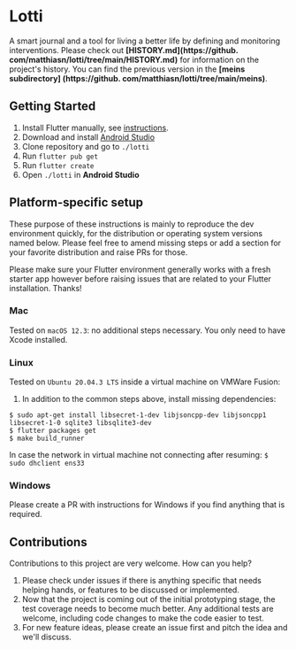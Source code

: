 # Lotti

A smart journal and a tool for living a better life by defining and monitoring
interventions. Please check out **[HISTORY.md](https://github.
com/matthiasn/lotti/tree/main/HISTORY.md)** for information on the project's
history. You can find the previous version in the **[meins subdirectory]
(https://github.
com/matthiasn/lotti/tree/main/meins)**.

## Getting Started

1. Install Flutter manually,
   see [instructions](https://docs.flutter.dev/get-started/install).
2. Download and install [Android Studio](https://developer.android.com/studio)
3. Clone repository and go to `./lotti`
4. Run `flutter pub get`
5. Run `flutter create`
6. Open `./lotti` in **Android Studio**

## Platform-specific setup

These purpose of these instructions is mainly to reproduce the dev environment
quickly, for the distribution or operating system versions named below. Please
feel free to amend missing steps or add a section for your favorite distribution
and raise PRs for those.

Please make sure your Flutter environment generally works with a fresh starter
app however before raising issues that are related to your Flutter installation.
Thanks!

### Mac

Tested on `macOS 12.3`: no additional steps necessary. You only need to have 
Xcode installed.

### Linux

Tested on `Ubuntu 20.04.3 LTS` inside a virtual machine on VMWare Fusion:

1. In addition to the common steps above, install missing dependencies:

```
$ sudo apt-get install libsecret-1-dev libjsoncpp-dev libjsoncpp1 libsecret-1-0 sqlite3 libsqlite3-dev
$ flutter packages get
$ make build_runner
``` 

In case the network in virtual machine not connecting after
resuming: `$ sudo dhclient ens33`

### Windows

Please create a PR with instructions for Windows if you find anything that is
required.

## Contributions

Contributions to this project are very welcome. How can you help?

1. Please check under issues if there is anything specific that needs helping
   hands, or features to be discussed or implemented.
2. Now that the project is coming out of the initial prototyping stage, the test
   coverage needs to become much better. Any additional tests are welcome,
   including code changes to make the code easier to test.
3. For new feature ideas, please create an issue first and pitch the idea and
   we'll discuss.
   